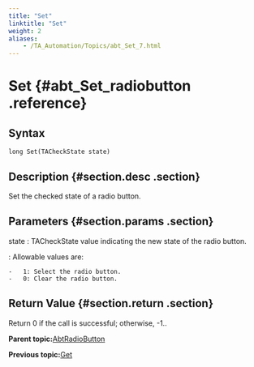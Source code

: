 ```yaml
--- 
title: "Set"
linktitle: "Set"
weight: 2
aliases: 
    - /TA_Automation/Topics/abt_Set_7.html
---
```

# Set {#abt_Set_radiobutton .reference}

## Syntax

`long Set(TACheckState state)`

## Description {#section.desc .section}

Set the checked state of a radio button.

## Parameters {#section.params .section}

state
:   TACheckState value indicating the new state of the radio button.

:   Allowable values are:

    -   1: Select the radio button.
    -   0: Clear the radio button.

## Return Value {#section.return .section}

Return 0 if the call is successful; otherwise, -1..

**Parent topic:**[AbtRadioButton](../../TA_Automation/Topics/abt_AbtRadioButton.html)

**Previous topic:**[Get](../../TA_Automation/Topics/abt_Get_7.html)

